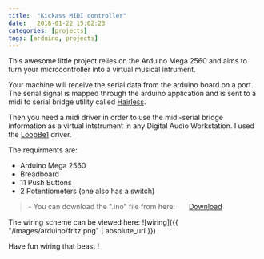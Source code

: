 ```yaml
---
title:  "Kickass MIDI controller"
date:   2018-01-22 15:02:23
categories: [projects]
tags: [arduino, projects]
---
```

This awesome little project relies on the Arduino Mega 2560 and aims to turn your microcontroller into a virtual musical intrument.

Your machine will receive the serial data from the arduino board on a port.
The serial signal is mapped through the arduino application and is sent to a midi to serial bridge utility called [Hairless](http://projectgus.github.io/hairless-midiserial/).

Then you need a midi driver in order to use the midi-serial bridge information as a virtual intstrument in any Digital Audio Workstation. I used the [LoopBe1](http://www.nerds.de/en/loopbe1.html) driver.

The requirments are:
*  Arduino Mega 2560
*  Breadboard
*  11 Push Buttons
*  2 Potentiometers (one also has a switch)

<blockquote> - You can download the ".ino" file from here: &nbsp; &nbsp; &nbsp;
      <a href="/files/dmp_rework.ino">Download</a>
</blockquote>   

The wiring scheme can be viewed here:
![wiring]({{ "/images/arduino/fritz.png" | absolute_url }})

Have fun wiring that beast !
